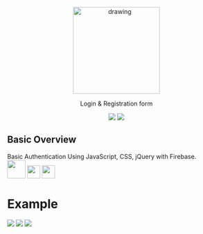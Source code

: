 
<p align="center"><img src="https://i.ibb.co/hsVKbmp/registration-form-1.png" alt="drawing" width="200"/></p>

 <p align ="center" >  Login & Registration form </p>

<p align="center">
<img src="https://img.shields.io/badge/made%20by-barilki-blue.svg" >
<img src="https://img.shields.io/badge/status-stable-brightgreen.svg?style=flat">
</p>



## Basic Overview
 Basic Authentication Using JavaScript, CSS, jQuery with Firebase.
 <br>
 <img width="42"
src="https://www.iconfinder.com/icons/1175544/download/svg/512">
<img width="30"
src="https://srv-file8.gofile.io/download/0lkt9i/javascript-1.svg">
<img src="https://icon-library.com/images/css-icon/css-icon-1.jpg" width="30">

# Example

<img src="https://i.ibb.co/smMc2Fq/loginsite2.png style=flat">
<img src="https://i.ibb.co/R68m6nv/loginsite3.png style=flat">
<img src="https://i.ibb.co/yPyYKdP/loginsite1.png style=flat">

